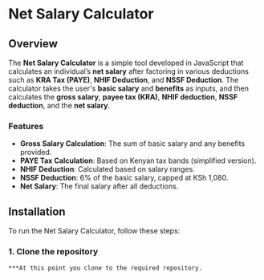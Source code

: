 # Net Salary Calculator

## Overview

The **Net Salary Calculator** is a simple tool developed in JavaScript that calculates an individual’s **net salary** after factoring in various deductions such as **KRA Tax (PAYE)**, **NHIF Deduction**, and **NSSF Deduction**. The calculator takes the user's **basic salary** and **benefits** as inputs, and then calculates the **gross salary**, **payee tax (KRA)**, **NHIF deduction**, **NSSF deduction**, and the **net salary**.

### Features
- **Gross Salary Calculation**: The sum of basic salary and any benefits provided.
- **PAYE Tax Calculation**: Based on Kenyan tax bands (simplified version).
- **NHIF Deduction**: Calculated based on salary ranges.
- **NSSF Deduction**: 6% of the basic salary, capped at KSh 1,080.
- **Net Salary**: The final salary after all deductions.

## Installation

To run the Net Salary Calculator, follow these steps:

### 1. Clone the repository

```bash
***At this point you clone to the required repository.
